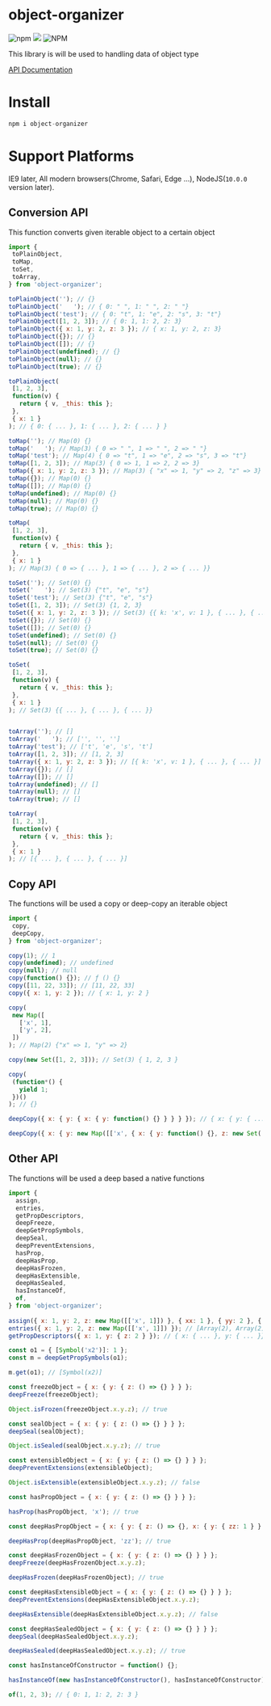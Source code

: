 # object-organizer

![npm](https://img.shields.io/npm/v/object-organizer) [![](https://data.jsdelivr.com/v1/package/npm/object-organizer/badge)](https://www.jsdelivr.com/package/npm/object-organizer) ![NPM](https://img.shields.io/npm/l/object-organizer)

This library is will be used to handling data of object type

[API Documentation](http://mohwa.github.io/object-organizer)
 
 # Install
 
 ```javascript
 npm i object-organizer
 ```
 
 # Support Platforms
 
 IE9 later, All modern browsers(Chrome, Safari, Edge ...), NodeJS(`10.0.0` version later).
 
 ## Conversion API
 
 This function converts given iterable object to a certain object
 
 ```javascript
import {
  toPlainObject,
  toMap,
  toSet,
  toArray,
} from 'object-organizer';
 
toPlainObject(''); // {}
toPlainObject('   '); // { 0: " ", 1: " ", 2: " "}
toPlainObject('test'); // { 0: "t", 1: "e", 2: "s", 3: "t"}
toPlainObject([1, 2, 3]); // { 0: 1, 1: 2, 2: 3}
toPlainObject({ x: 1, y: 2, z: 3 }); // { x: 1, y: 2, z: 3}
toPlainObject({}); // {}
toPlainObject([]); // {}
toPlainObject(undefined); // {}
toPlainObject(null); // {}
toPlainObject(true); // {}

toPlainObject(
  [1, 2, 3],
  function(v) {
    return { v, _this: this };
  },
  { x: 1 }
); // { 0: { ... }, 1: { ... }, 2: { ... } }

toMap(''); // Map(0) {}
toMap('   '); // Map(3) { 0 => " ", 1 => " ", 2 => " "}
toMap('test'); // Map(4) { 0 => "t", 1 => "e", 2 => "s", 3 => "t"}
toMap([1, 2, 3]); // Map(3) { 0 => 1, 1 => 2, 2 => 3}
toMap({ x: 1, y: 2, z: 3 }); // Map(3) { "x" => 1, "y" => 2, "z" => 3}
toMap({}); // Map(0) {}
toMap([]); // Map(0) {}
toMap(undefined); // Map(0) {}
toMap(null); // Map(0) {}
toMap(true); // Map(0) {}

toMap(
  [1, 2, 3],
  function(v) {
    return { v, _this: this };
  },
  { x: 1 }
); // Map(3) { 0 => { ... }, 1 => { ... }, 2 => { ... }}

toSet(''); // Set(0) {}
toSet('   '); // Set(3) {"t", "e", "s"}
toSet('test'); // Set(3) {"t", "e", "s"}
toSet([1, 2, 3]); // Set(3) {1, 2, 3}
toSet({ x: 1, y: 2, z: 3 }); // Set(3) {{ k: 'x', v: 1 }, { ... }, { ... }}
toSet({}); // Set(0) {}
toSet([]); // Set(0) {}
toSet(undefined); // Set(0) {}
toSet(null); // Set(0) {}
toSet(true); // Set(0) {}

toSet(
  [1, 2, 3],
  function(v) {
    return { v, _this: this };
  },
  { x: 1 }
); // Set(3) {{ ... }, { ... }, { ... }}


toArray(''); // []
toArray('   '); // ['', '', '']
toArray('test'); // ['t', 'e', 's', 't']
toArray([1, 2, 3]); // [1, 2, 3]
toArray({ x: 1, y: 2, z: 3 }); // [{ k: 'x', v: 1 }, { ... }, { ... }]
toArray({}); // []
toArray([]); // []
toArray(undefined); // []
toArray(null); // []
toArray(true); // []

toArray(
  [1, 2, 3],
  function(v) {
    return { v, _this: this };
  },
  { x: 1 }
); // [{ ... }, { ... }, { ... }]
 ```

## Copy API

The functions will be used a copy or deep-copy an iterable object
 
 ```javascript
import {
  copy,
  deepCopy,
} from 'object-organizer';
 
copy(1); // 1
copy(undefined); // undefined
copy(null); // null
copy(function() {}); // ƒ () {}
copy([11, 22, 33]); // [11, 22, 33]
copy({ x: 1, y: 2 }); // { x: 1, y: 2 }

copy(
  new Map([
    ['x', 1],
    ['y', 2],
  ])
); // Map(2) {"x" => 1, "y" => 2}

copy(new Set([1, 2, 3])); // Set(3) { 1, 2, 3 } 

copy(
  (function*() {
    yield 1;
  })()
); // {}

deepCopy({ x: { y: { x: { y: function() {} } } } }); // { x: { y: { ... } } }

deepCopy({ x: { y: new Map([['x', { x: { y: function() {}, z: new Set([1, 2, 3]) } }]]) } }); // { x: { y: { ... } } } 
 ```

## Other API

The functions will be used a deep based a native functions

```javascript
import {
  assign,
  entries,
  getPropDescriptors,
  deepFreeze,
  deepGetPropSymbols,
  deepSeal,
  deepPreventExtensions,
  hasProp,
  deepHasProp,
  deepHasFrozen,
  deepHasExtensible,
  deepHasSealed,
  hasInstanceOf,
  of,
} from 'object-organizer';
 
assign({ x: 1, y: 2, z: new Map([['x', 1]]) }, { xx: 1 }, { yy: 2 }, { zz: 3 }); // { x: 1, y: 2, xx: 1, yy: 2, zz: 3}
entries({ x: 1, y: 2, z: new Map([['x', 1]]) }); // [Array(2), Array(2)]
getPropDescriptors({ x: 1, y: { z: 2 } }); // { x: { ... }, y: { ... }}

const o1 = { [Symbol('x2')]: 1 };
const m = deepGetPropSymbols(o1);

m.get(o1); // [Symbol(x2)]

const freezeObject = { x: { y: { z: () => {} } } };
deepFreeze(freezeObject);

Object.isFrozen(freezeObject.x.y.z); // true

const sealObject = { x: { y: { z: () => {} } } };
deepSeal(sealObject);

Object.isSealed(sealObject.x.y.z); // true

const extensibleObject = { x: { y: { z: () => {} } } };
deepPreventExtensions(extensibleObject);

Object.isExtensible(extensibleObject.x.y.z); // false

const hasPropObject = { x: { y: { z: () => {} } } };

hasProp(hasPropObject, 'x'); // true

const deepHasPropObject = { x: { y: { z: () => {}, x: { y: { zz: 1 } } } } };

deepHasProp(deepHasPropObject, 'zz'); // true

const deepHasFrozenObject = { x: { y: { z: () => {} } } };
deepFreeze(deepHasFrozenObject.x.y.z);

deepHasFrozen(deepHasFrozenObject); // true

const deepHasExtensibleObject = { x: { y: { z: () => {} } } };
deepPreventExtensions(deepHasExtensibleObject.x.y.z);

deepHasExtensible(deepHasExtensibleObject.x.y.z); // false

const deepHasSealedObject = { x: { y: { z: () => {} } } };
deepSeal(deepHasSealedObject.x.y.z);

deepHasSealed(deepHasSealedObject.x.y.z); // true

const hasInstanceOfConstructor = function() {};

hasInstanceOf(new hasInstanceOfConstructor(), hasInstanceOfConstructor); // true

of(1, 2, 3); // { 0: 1, 1: 2, 2: 3 }
 ```
